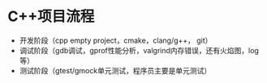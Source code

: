 # C++项目流程

* 开发阶段（cpp empty project，cmake，clang/g++， git）
* 调试阶段（gdb调试，gprof性能分析，valgrind内存错误，还有火焰图，log等）
* 测试阶段（gtest/gmock单元测试，程序员主要是单元测试）



